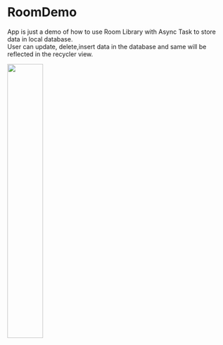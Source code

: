 
# RoomDemo
App is just a demo of how to use Room Library with Async Task to store data in local database.<br />
User can update, delete,insert data in the database and same will be reflected in the recycler view.<br />


<img src="https://user-images.githubusercontent.com/55420383/126144706-a2c48e4b-07c4-4f8f-84da-13c0ecf14b47.png" width=40% height=40%>

